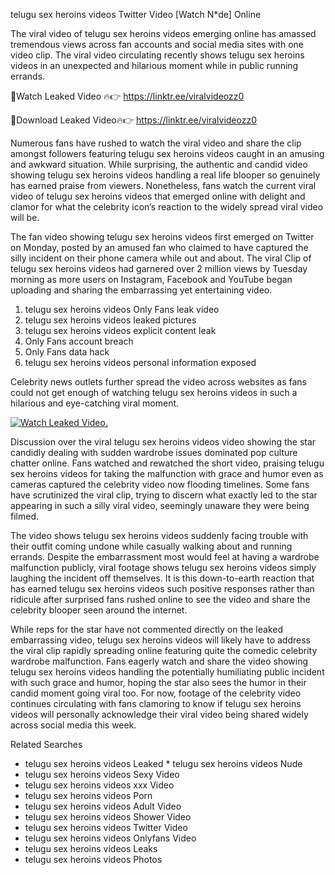 ﻿telugu sex heroins videos Twitter Video [Watch N*de] Online

The viral video of ﻿telugu sex heroins videos emerging online has amassed tremendous views across fan accounts and social media sites with one video clip. The viral video circulating recently shows ﻿telugu sex heroins videos in an unexpected and hilarious moment while in public running errands. 

🔴Watch Leaked Video 🔥👉  https://linktr.ee/viralvideozz0 

🔴Download Leaked Video🔥👉  https://linktr.ee/viralvideozz0 

Numerous fans have rushed to watch the viral video and share the clip amongst followers featuring ﻿telugu sex heroins videos caught in an amusing and awkward situation. While surprising, the authentic and candid video showing ﻿telugu sex heroins videos handling a real life blooper so genuinely has earned praise from viewers. Nonetheless, fans watch the current viral video of ﻿telugu sex heroins videos that emerged online with delight and clamor for what the celebrity icon’s reaction to the widely spread viral video will be.

The fan video showing ﻿telugu sex heroins videos first emerged on Twitter on Monday, posted by an amused fan who claimed to have captured the silly incident on their phone camera while out and about. The viral Clip of ﻿telugu sex heroins videos had garnered over 2 million views by Tuesday morning as more users on Instagram, Facebook and YouTube began uploading and sharing the embarrassing yet entertaining video. 

1. ﻿telugu sex heroins videos Only Fans leak video
2. ﻿telugu sex heroins videos leaked pictures
3. ﻿telugu sex heroins videos explicit content leak
4. Only Fans account breach
5. Only Fans data hack
6. ﻿telugu sex heroins videos personal information exposed

Celebrity news outlets further spread the video across websites as fans could not get enough of watching ﻿telugu sex heroins videos in such a hilarious and eye-catching viral moment. 

[![Watch Leaked Video.](https://miro.medium.com/v2/resize:fit:828/format:webp/1*cilzJN44JGOrTw9NJCrNHA.gif "Watch Leaked Video")](https://linktr.ee/viralvideozz0)

Discussion over the viral ﻿telugu sex heroins videos video showing the star candidly dealing with sudden wardrobe issues dominated pop culture chatter online. Fans watched and rewatched the short video, praising ﻿telugu sex heroins videos for taking the malfunction with grace and humor even as cameras captured the celebrity video now flooding timelines. Some fans have scrutinized the viral clip, trying to discern what exactly led to the star appearing in such a silly viral video, seemingly unaware they were being filmed.

The video shows ﻿telugu sex heroins videos suddenly facing trouble with their outfit coming undone while casually walking about and running errands. Despite the embarrassment most would feel at having a wardrobe malfunction publicly, viral footage shows ﻿telugu sex heroins videos simply laughing the incident off themselves. It is this down-to-earth reaction that has earned ﻿telugu sex heroins videos such positive responses rather than ridicule after surprised fans rushed online to see the video and share the celebrity blooper seen around the internet.  

While reps for the star have not commented directly on the leaked embarrassing video, ﻿telugu sex heroins videos will likely have to address the viral clip rapidly spreading online featuring quite the comedic celebrity wardrobe malfunction. Fans eagerly watch and share the video showing ﻿telugu sex heroins videos handling the potentially humiliating public incident with such grace and humor, hoping the star also sees the humor in their candid moment going viral too. For now, footage of the celebrity video continues circulating with fans clamoring to know if ﻿telugu sex heroins videos will personally acknowledge their viral video being shared widely across social media this week.

Related Searches
* ﻿telugu sex heroins videos Leaked
﻿* telugu sex heroins videos Nude
* ﻿telugu sex heroins videos Sexy Video
* ﻿telugu sex heroins videos xxx Video
* ﻿telugu sex heroins videos Porn
* ﻿telugu sex heroins videos Adult Video
* ﻿telugu sex heroins videos Shower Video
* ﻿telugu sex heroins videos Twitter Video
* ﻿telugu sex heroins videos Onlyfans Video
* ﻿telugu sex heroins videos Leaks
* ﻿telugu sex heroins videos Photos